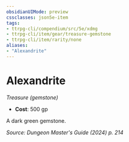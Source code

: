 ```yaml
---
obsidianUIMode: preview
cssclasses: json5e-item
tags:
- ttrpg-cli/compendium/src/5e/xdmg
- ttrpg-cli/item/gear/treasure-gemstone
- ttrpg-cli/item/rarity/none
aliases: 
- "Alexandrite"
---
```

# Alexandrite
*Treasure (gemstone)*  


- **Cost**: 500 gp

A dark green gemstone.

*Source: Dungeon Master's Guide (2024) p. 214*